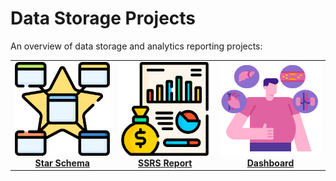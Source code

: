 # Data Storage Projects

An overview of data storage and analytics reporting projects:

<table>
  <tr>
    <td align="center">
      <a href="./Star_Schema/README.md">
        <img src="../asset/DataBase_Schema.png" width="250" height="150" alt="Star Schema"/><br/>
        <b>Star Schema</b>
      </a>
    </td>
    <td align="center">
      <a href="./SSRS_Report/README.md">
        <img src="../asset/Business_Reports.png" width="250" height="150" alt="SSRS Report"/><br/>
        <b>SSRS Report</b>
      </a>
    </td>
    <td align="center">
      <a href="./Dashboard/README.md">
        <img src="../asset/Diabetes_Analysis.png" width="250" height="150" alt="Dashboard"/><br/>
        <b>Dashboard</b>
      </a>
    </td>
  </tr>
</table>
